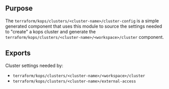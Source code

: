 ## Purpose
The `terraform/kops/clusters/<cluster-name>/cluster-config` is
a simple generated component that uses this module to source 
the settings needed to "create" a kops cluster and generate the
`terraform/kops/clusters/<cluster-name>/<workspace>/cluster`
component.

## Exports
Cluster settings needed by:
* `terraform/kops/clusters/<cluster-name>/<workspace>/cluster`
* `terraform/kops/clusters/<cluster-name>/external-access`

